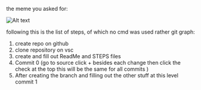 the meme you asked for:

![Alt text](we-all-gonna-have-some-fun-v0-e4y7axjgrc1c1.webp)

following this is the list of steps, of which no cmd was used rather git graph:
1. create repo on github
2. clone repository on vsc
3. create and fill out ReadMe and STEPS files
4. Commit 0 (go to source click + besides each change then click the check at the top this will be the same for all commits )
5. After creating the branch and filling out the other stuff at this level commit 1
